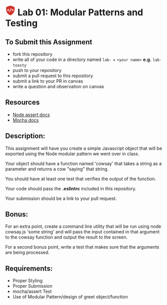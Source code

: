 # ![CF](assets/shield-32x32.png) Lab 01: Modular Patterns and Testing
## To Submit this Assignment
  * fork this repository
  * write all of your code in a directory named `lab-` + `<your name>` **e.g.** `lab-toasty`
  * push to your repository
  * submit a pull request to this repository
  * submit a link to your PR in canvas
  * write a question and observation on canvas

## Resources
* [Node assert docs](https://nodejs.org/dist/latest-v4.x/docs/api/assert.html)
* [Mocha docs](http://mochajs.org/#getting-started)

## Description:
This assignment will have you create a simple Javascript object that will be exported using the Node modular pattern we went over in class.  

Your object should have a function named 'cowsay' that takes a string as a parameter and returns a cow "saying" that string.

You should have at least one test that verifies the output of the function.  

Your code should pass the **.eslintrc** included in this repository.  

Your submission should be a link to your pull request.  

## Bonus:
For an extra point, create a command line utility that will be run using node cowsay.js 'some string' and will pass the input contained in that argument to the cowsay function and output the result to the screen.

For a second bonus point, write a test that makes sure that the arguments are being processed.

## Requirements:
  * Proper Styling
  * Proper Submission
  * mocha/assert Test
  * Use of Modular Pattern/design of greet object/function
